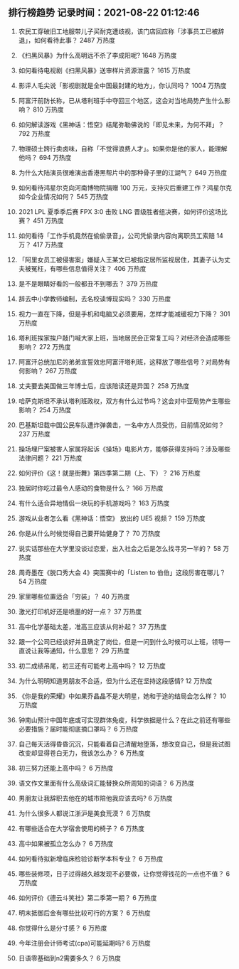 
## 排行榜趋势 记录时间：2021-08-22 01:12:46
  
  1. 农民工穿破旧工地服带儿子买耐克遭歧视，该门店回应称「涉事员工已被辞退」，如何看待此事？ 2487 万热度
    
  2. 《扫黑风暴》为什么高明远不杀了李成阳呢? 1648 万热度
    
  3. 如何看待电视剧《扫黑风暴》送审样片资源泄露？ 1615 万热度
    
  4. 影评人毛尖说「影视剧就是全中国最封建的地方」，你认同吗？ 1004 万热度
    
  5. 阿富汗前防长称，已从塔利班手中夺回三个地区，这会对当地局势产生什么影响？ 810 万热度
    
  6. 如何解读游戏《黑神话：悟空》结尾弥勒佛说的「即见未来，为何不拜」？ 792 万热度
    
  7. 物理硕士跨行卖卤味，自称「不觉得浪费人才」。如果你是他的家人，能理解他吗？ 694 万热度
    
  8. 为什么大陆演员很难演出香港黑帮片中的那种骨子里的江湖气？ 649 万热度
    
  9. 如何看待鸿星尔克向河南博物院捐赠 100 万元，支持灾后重建工作？鸿星尔克如今企业情况如何？ 545 万热度
    
  10. 2021 LPL 夏季季后赛 FPX 3:0 击败 LNG 晋级胜者组决赛，如何评价这场比赛？ 451 万热度
    
  11. 如何看待「工作手机竟然在偷偷录音」，公司凭偷录内容向离职员工索赔 14 万？ 417 万热度
    
  12. 「阿里女员工被侵害案」嫌疑人王某文已被指定居所监视居住，其妻子认为丈夫被冤枉，有哪些信息值得关注？ 406 万热度
    
  13. 是不是眼睛好看的一般都丑不到哪去？ 379 万热度
    
  14. 辞去中小学教师编制，去名校读博现实吗？ 330 万热度
    
  15. 视力一直在下降，但是手机和电脑又必须要用，怎样才能减缓视力下降？ 301 万热度
    
  16. 塔利班挨家挨户敲门喊大家上班，当地居民会正常复工吗？对经济会造成哪些影响？ 272 万热度
    
  17. 阿富汗总统加尼的弟弟宣誓效忠阿富汗塔利班，这释放了哪些信号？对局势有何影响？ 267 万热度
    
  18. 丈夫要去美国做三年博士后，应该陪读还是异国？ 258 万热度
    
  19. 哈萨克斯坦不承认塔利班政权，双方有什么过节吗？这会对中亚局势产生哪些影响？ 254 万热度
    
  20. 巴基斯坦载中国公民车队遭炸弹袭击，一名中方人员受伤，目前情况如何？ 237 万热度
    
  21. 操场埋尸案被害人家属将起诉《操场》电影片方，能够获得支持吗？涉及哪些法律问题？ 221 万热度
    
  22. 如何评价《这！就是街舞》第四季第二期（上、下）？ 216 万热度
    
  23. 独居时你吃过最令人感动的食物是什么？ 166 万热度
    
  24. 有什么适合异地情侣一块玩的手机游戏吗？ 163 万热度
    
  25. 游戏从业者怎么看《黑神话：悟空》 放出的 UE5 视频？ 159 万热度
    
  26. 你是从什么时候觉得自己要开始健身了？ 70 万热度
    
  27. 说实话那些在大学里没谈过恋爱，出入社会之后是怎么找寻另一半的？ 58 万热度
    
  28. 周奇墨在《脱口秀大会 4》突围赛中的「Listen to 伯伯」这段厉害在哪儿？ 54 万热度
    
  29. 家里哪些位置适合「穷装」？ 40 万热度
    
  30. 激光打印机好还是喷墨的好一点？ 37 万热度
    
  31. 高中化学基础太差，准高三应该从何补起？ 37 万热度
    
  32. 跟一个公司已经谈好并且确定了岗位，但是一问到什么时候可以上班，领导一直说让我等通知，什么意思？ 29 万热度
    
  33. 初二成绩吊尾，初三还有可能考上高中吗？ 12 万热度
    
  34. 为什么明明知道男朋友不合适，但为什么还在坚持这段感情? 12 万热度
    
  35. 《你是我的荣耀》中如果乔晶晶不是大明星，她和于途的结局会怎么样？ 10 万热度
    
  36. 钟南山预计中国年底或可实现群体免疫，科学依据是什么？在此之前还有哪些必要措施？届时能彻底摘口罩吗？ 6 万热度
    
  37. 自己每天活得昏昏沉沉，只能看着自己清醒地堕落，想改变自己，但是我试图改变却显得苍白无力，我该怎么办？ 6 万热度
    
  38. 初三努力还能上高中吗？ 6 万热度
    
  39. 语文作文里面有什么高级词汇能替换众所周知的词语？ 6 万热度
    
  40. 男朋友让我辞职去他在的城市陪他我应该去吗? 6 万热度
    
  41. 为什么很多人都说江浙沪是美食荒漠？ 6 万热度
    
  42. 有哪些适合在大学宿舍使用的椅子？ 6 万热度
    
  43. 高中如果被孤立怎么办？ 6 万热度
    
  44. 如何看待拟新增临床检验诊断学本科专业？ 6 万热度
    
  45. ​哪些装修项，日子过得越久越发现不必要做，让你觉得钱花的一点也不值？ 6 万热度
    
  46. 如何评价《德云斗笑社》第二季第一期？ 6 万热度
    
  47. 明末抵御后金有哪些比较可行的方案？ 6 万热度
    
  48. 你觉得什么是分寸感？ 6 万热度
    
  49. 今年注册会计师考试(cpa)可能延期吗? 6 万热度
    
  50. 日语零基础到n2需要多久？ 6 万热度
    